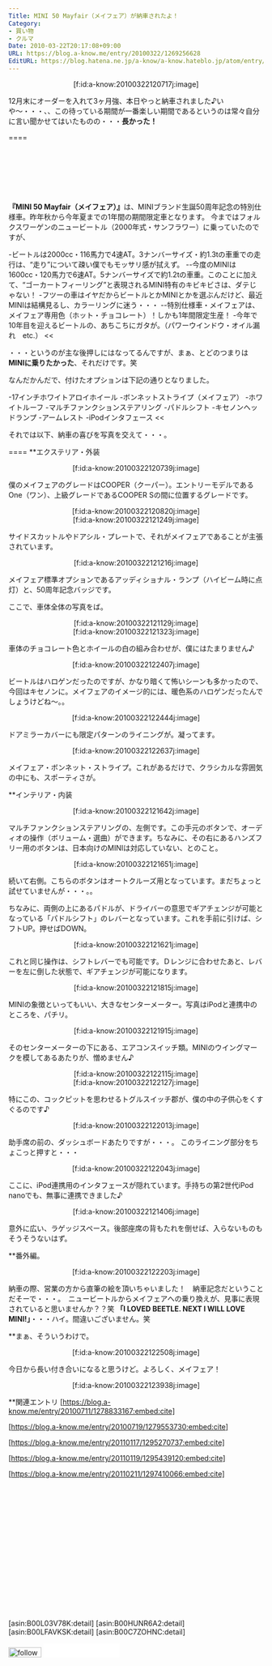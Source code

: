 ```yaml
---
Title: MINI 50 Mayfair（メイフェア）が納車されたよ！
Category:
- 買い物
- クルマ
Date: 2010-03-22T20:17:08+09:00
URL: https://blog.a-know.me/entry/20100322/1269256628
EditURL: https://blog.hatena.ne.jp/a-know/a-know.hateblo.jp/atom/entry/12921228815727979856
---
```


<div align=center>[f:id:a-know:20100322120717j:image]</div>


12月末にオーダーを入れて3ヶ月強、本日やっと納車されました♪いや〜・・・、、この待っている期間が一番楽しい期間であるというのは常々自分に言い聞かせてはいたものの・・・<span style="font-weight:bold;">長かった！</span>

====

<script async src="//pagead2.googlesyndication.com/pagead/js/adsbygoogle.js"></script>
<!-- article-top -->
<ins class="adsbygoogle"
     style="display:inline-block;width:728px;height:90px"
     data-ad-client="ca-pub-3463034538369189"
     data-ad-slot="8367620130"></ins>
<script>
(adsbygoogle = window.adsbygoogle || []).push({});
</script>


<span style="font-weight:bold;">『MINI 50 Mayfair（メイフェア）』</span>は、MINIブランド生誕50周年記念の特別仕様車。昨年秋から今年夏までの1年間の期間限定車となります。
今まではフォルクスワーゲンのニュービートル（2000年式・サンフラワー）に乗っていたのですが、


>>
-ビートルは2000cc・116馬力で4速AT。3ナンバーサイズ・約1.3tの車重での走行は、“走り”について疎い僕でもモッサリ感が拭えず。
--今度のMINIは1600cc・120馬力で6速AT。5ナンバーサイズで約1.2tの車重。このことに加えて、“ゴーカートフィーリング”と表現されるMINI特有のキビキビさは、ダテじゃない！
-フツーの車はイヤだからビートルとかMINIとかを選ぶんだけど、最近MINIは結構見るし、カラーリングに迷う・・・
--特別仕様車・メイフェアは、メイフェア専用色（ホット・チョコレート）！しかも1年間限定生産！
-今年で10年目を迎えるビートルの、あちこちにガタが。（パワーウインドウ・オイル漏れ　etc.）
<<


・・・というのが主な後押しにはなってるんですが、まぁ、とどのつまりは<span style="font-weight:bold;">MINIに乗りたかった</span>、それだけです。笑


なんだかんだで、付けたオプションは下記の通りとなりました。


>>
-17インチホワイトアロイホイール
-ボンネットストライプ（メイフェア）
-ホワイトルーフ
-マルチファンクションステアリング
-パドルシフト
-キセノンヘッドランプ
-アームレスト
-iPodインタフェース
<<


それでは以下、納車の喜びを写真を交えて・・・。


====
**エクステリア・外装

<div align=center>[f:id:a-know:20100322120739j:image]</div>

僕のメイフェアのグレードはCOOPER（クーパー）。エントリーモデルであるOne（ワン）、上級グレードであるCOOPER Sの間に位置するグレードです。


<div align=center>[f:id:a-know:20100322120820j:image]</div>
<div align=center>[f:id:a-know:20100322121249j:image]</div>

サイドスカットルやドアシル・プレートで、それがメイフェアであることが主張されています。


<div align=center>[f:id:a-know:20100322121216j:image]</div>

メイフェア標準オプションであるアッディショナル・ランプ（ハイビーム時に点灯）と、50周年記念バッジです。


ここで、車体全体の写真をば。

<div align=center>[f:id:a-know:20100322121129j:image]</div>
<div align=center>[f:id:a-know:20100322121323j:image]</div>

車体のチョコレート色とホイールの白の組み合わせが、僕にはたまりません♪


<div align=center>[f:id:a-know:20100322122407j:image]</div>

ビートルはハロゲンだったのですが、かなり暗くて怖いシーンも多かったので、今回はキセノンに。メイフェアのイメージ的には、暖色系のハロゲンだったんでしょうけどね〜。。


<div align=center>[f:id:a-know:20100322122444j:image]</div>

ドアミラーカバーにも限定パターンのライニングが。凝ってます。


<div align=center>[f:id:a-know:20100322122637j:image]</div>

メイフェア・ボンネット・ストライプ。これがあるだけで、クラシカルな雰囲気の中にも、スポーティさが。


**インテリア・内装

<div align=center>[f:id:a-know:20100322121642j:image]</div>

マルチファンクションステアリングの、左側です。この手元のボタンで、オーディオの操作（ボリューム・選曲）ができます。ちなみに、その右にあるハンズフリー用のボタンは、日本向けのMINIは対応していない、とのこと。


<div align=center>[f:id:a-know:20100322121651j:image]</div>

続いて右側。こちらのボタンはオートクルーズ用となっています。まだちょっと試せていませんが・・・。。

ちなみに、両側の上にあるパドルが、ドライバーの意思でギアチェンジが可能となっている「パドルシフト」のレバーとなっています。これを手前に引けば、シフトUP。押せばDOWN。


<div align=center>[f:id:a-know:20100322121621j:image]</div>

これと同じ操作は、シフトレバーでも可能です。Ｄレンジに合わせたあと、レバーを左に倒した状態で、ギアチェンジが可能になります。


<div align=center>[f:id:a-know:20100322121815j:image]</div>

MINIの象徴といってもいい、大きなセンターメーター。写真はiPodと連携中のところを、パチリ。


<div align=center>[f:id:a-know:20100322121915j:image]</div>

そのセンターメーターの下にある、エアコンスイッチ類。MINIのウイングマークを模してあるあたりが、憎めません♪


<div align=center>[f:id:a-know:20100322122115j:image]</div>
<div align=center>[f:id:a-know:20100322122127j:image]</div>

特にこの、コックピットを思わせるトグルスイッチ郡が、僕の中の子供心をくすぐるのです♪


<div align=center>[f:id:a-know:20100322122013j:image]</div>

助手席の前の、ダッシュボードあたりですが・・・。
このライニング部分をちょこっと押すと・・・


<div align=center>[f:id:a-know:20100322122043j:image]</div>

ここに、iPod連携用のインタフェースが隠れています。手持ちの第2世代iPod nanoでも、無事に連携できました♪


<div align=center>[f:id:a-know:20100322121406j:image]</div>

意外に広い、ラゲッジスペース。後部座席の背もたれを倒せば、入らないものもそうそうないはず。


**番外編。

<div align=center>[f:id:a-know:20100322122203j:image]</div>

納車の際、営業の方から直筆の絵を頂いちゃいました！　納車記念だということだそーで・・・。　ニュービートルからメイフェアへの乗り換えが、見事に表現されていると思いませんか？？笑
<span style="font-weight:bold;">「I LOVED BEETLE. NEXT I WILL LOVE MINI!」</span>・・・ハイ。間違いございません。笑


**まぁ、そういうわけで。

<div align=center>[f:id:a-know:20100322122508j:image]</div>

今日から長い付き合いになると思うけど。よろしく、メイフェア！


<div align=center>[f:id:a-know:20100322123938j:image]</div>


**関連エントリ
[https://blog.a-know.me/entry/20100711/1278833167:embed:cite]

[https://blog.a-know.me/entry/20100719/1279553730:embed:cite]

[https://blog.a-know.me/entry/20110117/1295270737:embed:cite]

[https://blog.a-know.me/entry/20110119/1295439120:embed:cite]

[https://blog.a-know.me/entry/20110211/1297410066:embed:cite]



<script async src="//pagead2.googlesyndication.com/pagead/js/adsbygoogle.js"></script>
<!-- article-bottom2 -->
<ins class="adsbygoogle"
     style="display:inline-block;width:300px;height:250px"
     data-ad-client="ca-pub-3463034538369189"
     data-ad-slot="5274552934"></ins>
<script>
(adsbygoogle = window.adsbygoogle || []).push({});
</script>


[asin:B00L03V78K:detail]
[asin:B00HUNR6A2:detail]
[asin:B00LFAVKSK:detail]
[asin:B00C7ZOHNC:detail]




<div>
<a href='http://cloud.feedly.com/#subscription%2Ffeed%2Fhttp%3A%2F%2Fblog.a-know.me%2Ffeed'  target='blank'><img id='feedlyFollow' src='//s3.feedly.com/img/follows/feedly-follow-rectangle-volume-small_2x.png' alt='follow us in feedly' width='65' height='20'></a>

<iframe src="//blog.hatena.ne.jp/a-know/a-know.hateblo.jp/subscribe/iframe" allowtransparency="true" frameborder="0" scrolling="no" width="150" height="28"></iframe>
</div>
